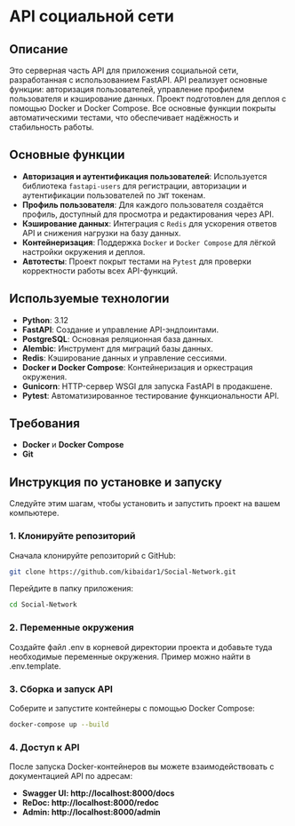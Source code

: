 # API социальной сети

## Описание
Это серверная часть API для приложения социальной сети, разработанная с использованием FastAPI. API реализует основные функции: авторизация пользователей, управление профилем пользователя и кэширование данных. Проект подготовлен для деплоя с помощью Docker и Docker Compose. Все основные функции покрыты автоматическими тестами, что обеспечивает надёжность и стабильность работы.

## Основные функции
- **Авторизация и аутентификация пользователей**: Используется библиотека `fastapi-users` для регистрации, авторизации и аутентификации пользователей по `JWT` токенам.
- **Профиль пользователя**: Для каждого пользователя создаётся профиль, доступный для просмотра и редактирования через API.
- **Кэширование данных**: Интеграция с `Redis` для ускорения ответов API и снижения нагрузки на базу данных.
- **Контейнеризация**: Поддержка `Docker` и `Docker Compose` для лёгкой настройки окружения и деплоя.
- **Автотесты**: Проект покрыт тестами на `Pytest` для проверки корректности работы всех API-функций.

## Используемые технологии
- **Python**: 3.12
- **FastAPI**: Создание и управление API-эндпоинтами.
- **PostgreSQL**: Основная реляционная база данных.
- **Alembic**: Инструмент для миграций базы данных.
- **Redis**: Кэширование данных и управление сессиями.
- **Docker и Docker Compose**: Контейнеризация и оркестрация окружения.
- **Gunicorn**: HTTP-сервер WSGI для запуска FastAPI в продакшене.
- **Pytest**: Автоматизированное тестирование функциональности API.

## Требования
- **Docker** и **Docker Compose**
- **Git**

## Инструкция по установке и запуску

Следуйте этим шагам, чтобы установить и запустить проект на вашем компьютере.

### 1. Клонируйте репозиторий
Сначала клонируйте репозиторий с GitHub:

```bash
git clone https://github.com/kibaidar1/Social-Network.git
```
Перейдите в папку приложения:
```bash
cd Social-Network
```

### 2. Переменные окружения
Создайте файл .env в корневой директории проекта и добавьте туда необходимые переменные окружения. Пример можно найти в .env.template.

### 3. Сборка и запуск API
Соберите и запустите контейнеры с помощью Docker Compose:

```bash
docker-compose up --build
```

### 4. Доступ к API
После запуска Docker-контейнеров вы можете взаимодействовать с документацией API по адресам:

- **Swagger UI: http://localhost:8000/docs**
- **ReDoc: http://localhost:8000/redoc**
- **Admin: http://localhost:8000/admin**

